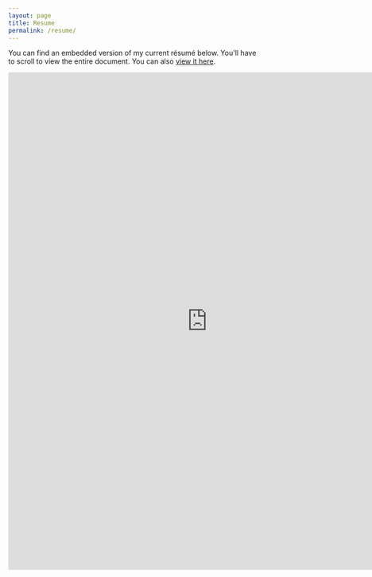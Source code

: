 ```yaml
---
layout: page
title: Resume
permalink: /resume/
---
```


You can find an embedded version of my current résumé below. You'll have to scroll to view the entire document. You can also [view it here](https://docs.google.com/document/d/e/2PACX-1vS3Ax-sgXYFq1j35vde8uYPV55m8OXAmgxcpB78MYehIUWObR85usHmiovfCf-3vWdsiUKN5J2lIqtZ/pub).

<iframe src="https://docs.google.com/document/d/e/2PACX-1vS3Ax-sgXYFq1j35vde8uYPV55m8OXAmgxcpB78MYehIUWObR85usHmiovfCf-3vWdsiUKN5J2lIqtZ/pub?embedded=true" width="800" height="1000" frameborder="0" marginheight="0" marginwidth="0">Loading...</iframe>
